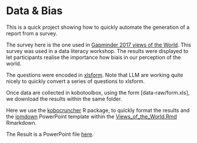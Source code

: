 # Data & Bias

This is a quick project showing how to quickly automate the generation of a report from a survey.

The survey here is the one used in [Gapminder 2017 views of the World](https://upgrader.gapminder.org/t/2017-gapminder-test?tab=q). This survey was used in a data literacy workshop. The results were displayed to let participants realise the importance how biais in our perception of the world.

The questions were encoded in [xlsform](http://xlsform). Note that LLM are working quite nicely to quickly convert a series of questions to xlsform.

Once data are collected in kobotoolbox, using the form [data-raw/form.xls], we download the results within the same folder.

Here we use the [kobocruncher]() R package, to quickly format the results and the [iomdown](https://iom.github.io/iomdown/) PowerPoint template within the [Views_of_the_World.Rmd]() Rmarkdown.

The Result is a PowerPoint file [here]().

